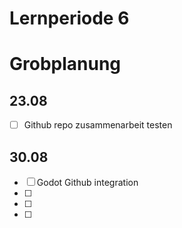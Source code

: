 # Lernperiode 6
# Grobplanung
## 23.08
- [ ] Github repo zusammenarbeit testen

## 30.08
- [ ] Godot Github integration
- [ ] 
- [ ] 
- [ ] 
